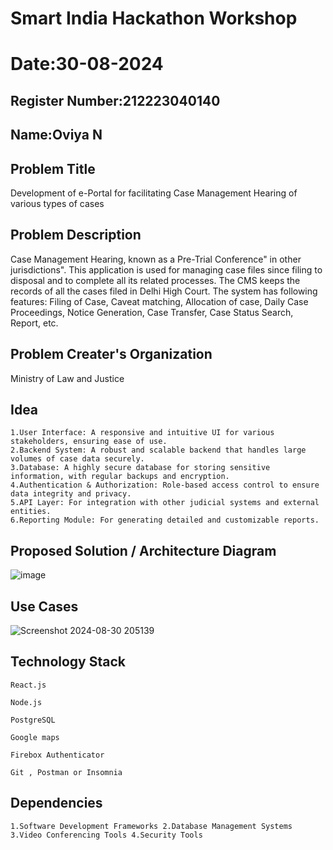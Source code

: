 # Smart India Hackathon Workshop
# Date:30-08-2024
## Register Number:212223040140
## Name:Oviya N
## Problem Title
Development of e-Portal for facilitating Case Management Hearing of various types of cases
## Problem Description
Case Management Hearing, known as a Pre-Trial Conference" in other jurisdictions". This application is used for managing case files since filing to disposal and to complete all its related processes. The CMS keeps the records of all the cases filed in Delhi High Court. The system has following features: Filing of Case, Caveat matching, Allocation of case, Daily Case Proceedings, Notice Generation, Case Transfer, Case Status Search, Report, etc.
## Problem Creater's Organization
Ministry of Law and Justice

## Idea
```
1.User Interface: A responsive and intuitive UI for various stakeholders, ensuring ease of use.
2.Backend System: A robust and scalable backend that handles large volumes of case data securely.
3.Database: A highly secure database for storing sensitive information, with regular backups and encryption.
4.Authentication & Authorization: Role-based access control to ensure data integrity and privacy.
5.API Layer: For integration with other judicial systems and external entities.
6.Reporting Module: For generating detailed and customizable reports.
```

## Proposed Solution / Architecture Diagram
![image](https://github.com/user-attachments/assets/90a0642f-edf7-40b8-88ef-e12e2c73dadf)


## Use Cases

![Screenshot 2024-08-30 205139](https://github.com/user-attachments/assets/6e6d26f8-652c-4abf-b716-725cfbaaae3a)

## Technology Stack
```
React.js

Node.js

PostgreSQL

Google maps

Firebox Authenticator

Git , Postman or Insomnia
```

## Dependencies
```
1.Software Development Frameworks 2.Database Management Systems 3.Video Conferencing Tools 4.Security Tools

```
